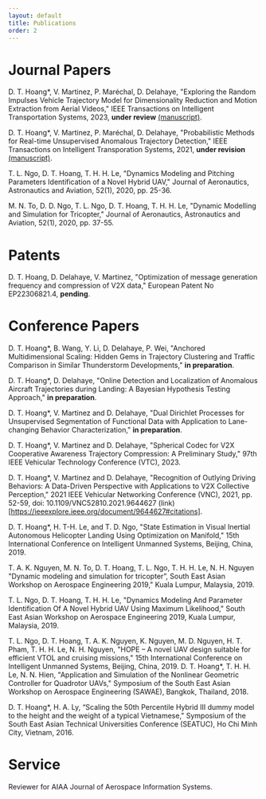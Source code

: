 ```yaml
---
layout: default
title: Publications
order: 2
---
```


# Journal Papers
D. T. Hoang*, V. Martinez, P. Maréchal, D. Delahaye, "Exploring the Random Impulses Vehicle Trajectory Model for Dimensionality Reduction and Motion Extraction from Aerial Videos," IEEE Transactions on Intelligent Transportation Systems, 2023, **under review** [(manuscript)](papers/random_impulses.pdf).

D. T. Hoang*, V. Martinez, P. Maréchal, D. Delahaye, "Probabilistic Methods for Real-time Unsupervised Anomalous Trajectory Detection," IEEE Transactions on Intelligent Transporation Systems, 2021, **under revision** [(manuscript)](papers/anomaly_detection.pdf).

T. L. Ngo, D. T. Hoang, T. H. H. Le, "Dynamics Modeling and Pitching Parameters Identification of a Novel Hybrid UAV," Journal of Aeronautics, Astronautics and Aviation, 52(1), 2020, pp. 25-36.

M. N. To, D. D. Ngo, T. L. Ngo, D. T. Hoang, T. H. H. Le, "Dynamic Modelling and Simulation for Tricopter," Journal of Aeronautics, Astronautics and Aviation, 52(1), 2020, pp. 37-55.

# Patents
D. T. Hoang, D. Delahaye, V. Martinez, "Optimization of message generation frequency and compression of V2X data," European Patent No EP22306821.4, **pending**.

# Conference Papers
D. T. Hoang*, B. Wang, Y. Li, D. Delahaye, P. Wei, "Anchored Multidimensional Scaling: Hidden Gems in Trajectory Clustering and Traffic Comparison in Similar Thunderstorm Developments," **in preparation**.

D. T. Hoang*, D. Delahaye, "Online Detection and Localization of Anomalous Aircraft Trajectories during Landing: A Bayesian Hypothesis Testing Approach," **in preparation**.

D. T. Hoang*, V. Martinez and D. Delahaye, "Dual Dirichlet Processes for Unsupervised Segmentation of Functional Data with Application to Lane-changing Behavior Characterization," **in preparation**.

D. T. Hoang*, V. Martinez and D. Delahaye, "Spherical Codec for V2X Cooperative Awareness Trajectory Compression: A Preliminary Study," 97th IEEE Vehicular Technology Conference (VTC), 2023.

D. T. Hoang*, V. Martinez and D. Delahaye, "Recognition of Outlying Driving Behaviors: A Data-Driven Perspective with Applications to V2X Collective Perception," 2021 IEEE Vehicular Networking Conference (VNC), 2021, pp. 52-59, doi: 10.1109/VNC52810.2021.9644627 (link)[https://ieeexplore.ieee.org/document/9644627#citations].

D. T. Hoang*, H. T-H. Le, and T. D. Ngo, "State Estimation in Visual Inertial Autonomous Helicopter Landing Using Optimization on Manifold," 15th International Conference on Intelligent Unmanned Systems, Beijing, China, 2019.

T. A. K. Nguyen, M. N. To, D. T. Hoang, T. L. Ngo, T. H. H. Le, N. H. Nguyen "Dynamic modeling and simulation for tricopter”, South East Asian Workshop on Aerospace Engineering 2019," Kuala Lumpur, Malaysia, 2019.

T. L. Ngo, D. T. Hoang, T. H. H. Le, "Dynamics Modeling And Parameter Identification Of A Novel Hybrid UAV Using Maximum Likelihood," South East Asian Workshop on Aerospace Engineering 2019, Kuala Lumpur, Malaysia, 2019.

T. L. Ngo, D. T. Hoang, T. A. K. Nguyen, K. Nguyen, M. D. Nguyen, H. T. Pham, T. H. H. Le, N. H. Nguyen, "HOPE – A novel UAV design suitable for efficient VTOL and cruising missions," 15th International Conference on Intelligent Unmanned Systems, Beijing, China, 2019.
D. T. Hoang*, T. H. H. Le, N. N. Hien, "Application and Simulation of the Nonlinear Geometric Controller for Quadrotor UAVs," Symposium of the South East Asian Workshop on Aerospace Engineering (SAWAE), Bangkok, Thailand, 2018.

D. T. Hoang*, H. A. Ly, “Scaling the 50th Percentile Hybrid III dummy model to the height and the weight of a typical Vietnamese," Symposium of the South East Asian Technical Universities Conference (SEATUC), Ho Chi Minh City, Vietnam, 2016.

# Service
Reviewer for AIAA Journal of Aerospace Information Systems.